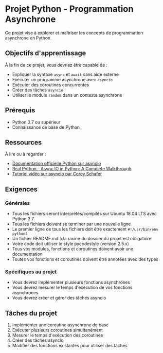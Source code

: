 # Projet Python - Programmation Asynchrone

Ce projet vise à explorer et maîtriser les concepts de programmation asynchrone en Python.

## Objectifs d'apprentissage

À la fin de ce projet, vous devriez être capable de :

- Expliquer la syntaxe `async` et `await` sans aide externe
- Exécuter un programme asynchrone avec `asyncio`
- Exécuter des coroutines concurrentes
- Créer des tâches `asyncio`
- Utiliser le module `random` dans un contexte asynchrone

## Prérequis

- Python 3.7 ou supérieur
- Connaissance de base de Python

## Ressources

À lire ou à regarder :

- [Documentation officielle Python sur asyncio](https://docs.python.org/3/library/asyncio.html)
- [Real Python - Async IO in Python: A Complete Walkthrough](https://realpython.com/async-io-python/)
- [Tutoriel vidéo sur asyncio par Corey Schafer](https://www.youtube.com/watch?v=t5Bo1Je9EmE)

## Exigences

### Générales

- Tous les fichiers seront interprétés/compilés sur Ubuntu 18.04 LTS avec Python 3.7
- Tous les fichiers doivent se terminer par une nouvelle ligne
- Le premier ligne de tous les fichiers doit être exactement `#!/usr/bin/env python3`
- Un fichier README.md à la racine du dossier du projet est obligatoire
- Votre code doit utiliser le style pycodestyle (version 2.5.x)
- Tous vos modules, fonctions et coroutines doivent avoir une documentation
- Toutes vos fonctions et coroutines doivent être annotées avec des types

### Spécifiques au projet

- Vous devrez implémenter plusieurs fonctions asynchrones
- Vous devrez mesurer le temps d'exécution de vos fonctions asynchrones
- Vous devrez créer et gérer des tâches asyncio

## Tâches du projet

1. Implémenter une coroutine asynchrone de base
2. Exécuter plusieurs coroutines simultanément
3. Mesurer le temps d'exécution des coroutines
4. Créer des tâches asyncio
5. Modifier des fonctions existantes pour utiliser des tâches
